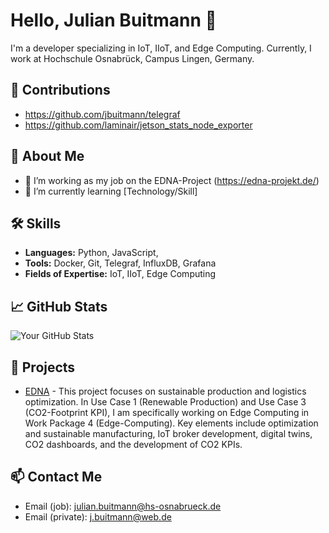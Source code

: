 # Hello, Julian Buitmann 👋

I'm a developer specializing in IoT, IIoT, and Edge Computing.
Currently, I work at Hochschule Osnabrück, Campus Lingen, Germany.

## 🤝 Contributions
- https://github.com/jbuitmann/telegraf
- https://github.com/laminair/jetson_stats_node_exporter

## 🚀 About Me
- 🔭 I’m working as my job on the EDNA-Project (https://edna-projekt.de/)
- 🌱 I’m currently learning [Technology/Skill]

## 🛠 Skills
- **Languages:** Python, JavaScript, 
- **Tools:** Docker, Git, Telegraf, InfluxDB, Grafana
- **Fields of Expertise:** IoT, IIoT, Edge Computing

## 📈 GitHub Stats
![Your GitHub Stats](https://github-readme-stats.vercel.app/api?username=jbuitmann&show_icons=true&theme=radical)

## 🔧 Projects
- [EDNA](https://edna-projekt.de/) - 
  This project focuses on sustainable production and logistics optimization. In Use Case 1 (Renewable Production) and Use Case 3 (CO2-Footprint KPI),
  I am specifically working on Edge Computing in Work Package 4 (Edge-Computing). Key elements include optimization and sustainable manufacturing,
  IoT broker development, digital twins, CO2 dashboards, and the development of CO2 KPIs.


## 📫 Contact Me
- Email (job): julian.buitmann@hs-osnabrueck.de
- Email (private): j.buitmann@web.de


